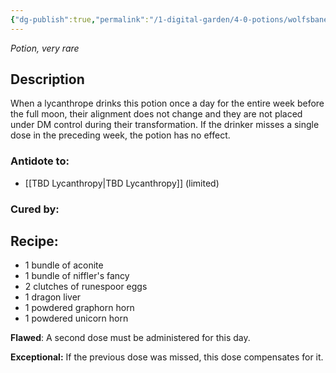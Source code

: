 ```yaml
---
{"dg-publish":true,"permalink":"/1-digital-garden/4-0-potions/wolfsbane-potion-ec/","tags":["#potion","extracurricular"]}
---
```


*Potion, very rare* 

## Description

When a lycanthrope drinks this potion once a day for the entire week before the full moon, their alignment does not change and they are not placed under DM control during their transformation. If the drinker misses a single dose in the preceding week, the potion has no effect.

### Antidote to: 
- [[TBD Lycanthropy\|TBD Lycanthropy]] (limited)

### Cured by:


## Recipe:

- 1 bundle of aconite
- 1 bundle of niffler's fancy
- 2 clutches of runespoor eggs
- 1 dragon liver
- 1 powdered graphorn horn
- 1 powdered unicorn horn

**Flawed**:
A second dose must be administered for this day.

**Exceptional:** 
If the previous dose was missed, this dose compensates for it.